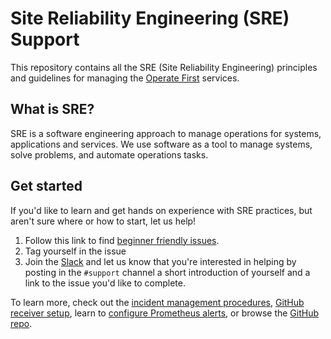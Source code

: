# Site Reliability Engineering (SRE) Support

This repository contains all the SRE (Site Reliability Engineering) principles and guidelines for managing the [Operate  First](https://operate-first.github.io/operate-first/) services.

## What is SRE?

SRE is a software engineering approach to manage operations for systems, applications and services. We use software as a tool to manage systems, solve problems, and automate operations tasks.

## Get started

If you'd like to learn and get hands on experience with SRE practices, but aren't sure where or how to start, let us help!

1. Follow this link to find [beginner friendly issues](https://github.com/operate-first/support/issues?q=is%3Aopen+is%3Aissue+label%3A%22good+first+issue%22).
2. Tag yourself in the issue
3. Join the [Slack](https://join.slack.com/t/operatefirst/shared_invite/zt-o2gn4wn8-O39g7sthTAuPCvaCNRnLww) and let us know that you're interested in helping by posting in the `#support` channel a short introduction of yourself and a link to the issue you'd like to complete.

To learn more, check out the [incident management procedures](https://www.operate-first.cloud/operations/sre/incident-management/incident-management-procedure.md), [GitHub receiver setup](https://www.operate-first.cloud/operations/sre/incident-management/github-receiver-setup.md), learn to [configure Prometheus alerts](https://www.operate-first.cloud/operations/sre/incident-management/configure-prometheus-alerts.md), or browse the [GitHub repo](https://github.com/operate-first/support).
